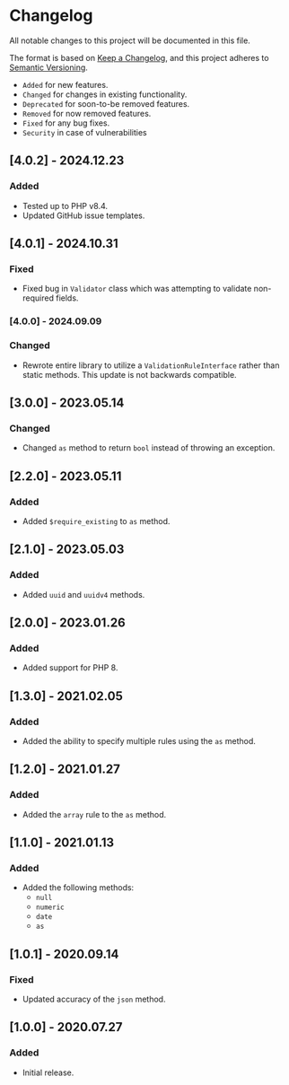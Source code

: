 # Changelog

All notable changes to this project will be documented in this file.

The format is based on [Keep a Changelog](https://keepachangelog.com/en/1.0.0/),
and this project adheres to [Semantic Versioning](https://semver.org/spec/v2.0.0.html).

- `Added` for new features.
- `Changed` for changes in existing functionality.
- `Deprecated` for soon-to-be removed features.
- `Removed` for now removed features.
- `Fixed` for any bug fixes.
- `Security` in case of vulnerabilities

## [4.0.2] - 2024.12.23

### Added

- Tested up to PHP v8.4.
- Updated GitHub issue templates.

## [4.0.1] - 2024.10.31

### Fixed

- Fixed bug in `Validator` class which was attempting to validate non-required fields.

### [4.0.0] - 2024.09.09

### Changed

- Rewrote entire library to utilize a `ValidationRuleInterface` rather than static methods. 
This update is not backwards compatible.

## [3.0.0] - 2023.05.14

### Changed

- Changed `as` method to return `bool` instead of throwing an exception.

## [2.2.0] - 2023.05.11

### Added

- Added `$require_existing` to `as` method.

## [2.1.0] - 2023.05.03

### Added

- Added `uuid` and `uuidv4` methods.

## [2.0.0] - 2023.01.26

### Added

- Added support for PHP 8.

## [1.3.0] - 2021.02.05

### Added

- Added the ability to specify multiple rules using the `as` method.

## [1.2.0] - 2021.01.27

### Added

- Added the `array` rule to the `as` method.

## [1.1.0] - 2021.01.13

### Added

- Added the following methods:
    - `null`
    - `numeric`
    - `date`
    - `as`

## [1.0.1] - 2020.09.14

### Fixed

- Updated accuracy of the `json` method.

## [1.0.0] - 2020.07.27

### Added

- Initial release.
